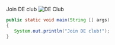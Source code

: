 Join DE club
![DE Club](http://fromreadingtable.com/wp-content/uploads/2016/03/Digital_electronics.jpg)
```java
public static void main(String [] args)
{
   System.out.println("Join DE club!");
}
```
